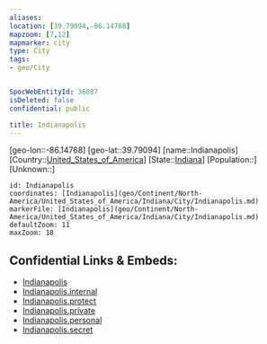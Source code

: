 ```yaml
---
aliases: 
location: [39.79094,-86.14768]
mapzoom: [7,12] 
mapmarker: city 
type: City
tags:
- geo/City


SpocWebEntityId: 36087
isDeleted: false
confidential: public

title: Indianapolis
---
```

[geo-lon::-86.14768]
[geo-lat::39.79094]
[name::Indianapolis]
[Country::[United_States_of_America](geo/Continent/North-America/United_States_of_America.md)]
[State::[Indiana](geo/Continent/North-America/United_States_of_America/Indiana.md)]
[Population::]
[Unknown::]


```leaflet
id: Indianapolis
coordinates: [Indianapolis](geo/Continent/North-America/United_States_of_America/Indiana/City/Indianapolis.md)
markerFile: [Indianapolis](geo/Continent/North-America/United_States_of_America/Indiana/City/Indianapolis.md)
defaultZoom: 11 
maxZoom: 18
```


## Confidential Links & Embeds: 
- [Indianapolis](../../../../../../../_public/geo/Continent/North-America/United_States_of_America/Indiana/City/Indianapolis.md) 
- [Indianapolis.internal](../../../../../../../_internal/geo/Continent/North-America/United_States_of_America/Indiana/City/Indianapolis.internal.md) 
- [Indianapolis.protect](../../../../../../../_protect/geo/Continent/North-America/United_States_of_America/Indiana/City/Indianapolis.protect.md) 
- [Indianapolis.private](../../../../../../../_private/geo/Continent/North-America/United_States_of_America/Indiana/City/Indianapolis.private.md) 
- [Indianapolis.personal](../../../../../../../_personal/geo/Continent/North-America/United_States_of_America/Indiana/City/Indianapolis.personal.md) 
- [Indianapolis.secret](../../../../../../../_secret/geo/Continent/North-America/United_States_of_America/Indiana/City/Indianapolis.secret.md) 
